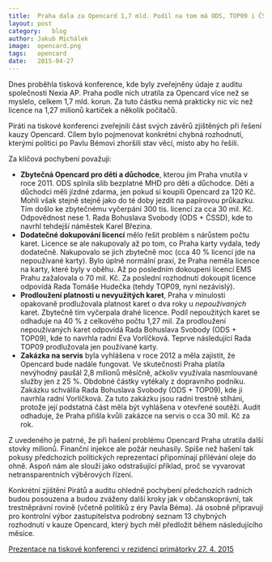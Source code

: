 ```yaml
---
title:	Praha dala za Opencard 1,7 mld. Podíl na tom má ODS, TOP09 i ČSSD
layout:	post
category:	blog
author:	Jakub Michálek
image:	opencard.png
tags:	opencard
date:	2015-04-27
---
```


Dnes proběhla tisková konference, kde byly zveřejněny údaje z auditu společnosti Nexia AP.
Praha podle nich utratila za Opencard více než se myslelo, celkem 1,7 mld. korun. Za tuto částku nemá
prakticky nic víc než licence na 1,27 milionů kartiček a několik počítačů. 

Piráti na tiskové konferenci zveřejnili část svých závěrů zjištěných při řešení kauzy Opencard. 
Cílem bylo pojmenovat konkrétní chybná rozhodnutí, kterými politici po Pavlu Bémovi
zhoršili stav věcí, místo aby ho řešili.

Za klíčová pochybení považuji:

* **Zbytečná Opencard pro děti a důchodce**, kterou jim Praha vnutila v roce 2011. ODS splnila slib bezplatné MHD pro děti a důchodce. Děti a důchodci měli jízdné zdarma, jen pokud si koupili Opencard za 120 Kč. Mohli však stejně stejně jako do té doby jezdit na papírovou průkazku. Tím došlo ke zbytečnému vyčerpání 300 tis. licencí za cca 30 mil. Kč. Odpovědnost nese 1. Rada Bohuslava Svobody (ODS + ČSSD), kde to navrhl tehdejší náměstek Karel Březina.
* **Dodatečné dokupování licencí** mělo řešit problém s nárůstem počtu karet. Licence se ale nakupovaly až po tom, co Praha karty vydala, tedy dodatečně. Nakupovalo se jich zbytečně moc (cca 40 % licencí jde na nepoužívané karty). Bylo úplně normální praxí, že Praha neměla licence na karty, které byly v oběhu. Až po posledním dokoupení licencí EMS Prahu zažalovala o 70 mil. Kč. Za poslední rozhodnutí dokoupit licence odpovídá Rada Tomáše Hudečka (tehdy TOP09, nyní nezávislý). 
* **Prodloužení platnosti u nevyužitých karet**, Praha v minulosti opakovaně prodlužovala platnost karet o dva roky u *nepoužívaných* karet. Zbytečně tím vyčerpala drahé licence. Podíl nepoužitých karet se odhaduje na 40 % z celkového počtu 1,27 mil. Za prodloužení nepoužívaných karet odpovídá Rada Bohuslava Svobody (ODS + TOP09), kde to navrhla radní Eva Vorlíčková. Teprve následující Rada TOP09 prodlužovala jen používané karty.
* **Zakázka na servis** byla vyhlášena v roce 2012 a měla zajistit, že Opencard bude nadále fungovat. Ve skutečnosti Praha platila nevýhodný paušál 2,8 milionů měsíčně, ačkoliv využívala nasmlouvané služby jen z 25 %. Obdobné částky vytékaly z dopravního podniku. Zakázku schválila Rada Bohuslava Svobody (ODS + TOP09), kde ji navrhla radní Vorlíčková. Za tuto zakázku jsou radní trestně stíháni, protože její podstatná část měla být vyhlášena v otevřené soutěži. Audit odhaduje, že Praha přišla kvůli zakázce na servis o cca 30 mil. Kč za rok.

Z uvedeného je patrné, že při hašení problému Opencard Praha utratila další stovky milionů. Finanční injekce ale požár neuhasily. Spíše než hašení tak pokusy předchozích politických reprezentací připomínají přilévání oleje do ohně. Aspoň nám ale slouží jako odstrašující příklad, proč se vyvarovat netransparentních výběrových řízení.

Konkrétní zjištění Pirátů a auditu ohledně pochybení předchozích radních budou posouzena a budou zváženy další kroky jak v občanskoprávní, tak trestněprávní rovině (včetně politiků z éry Pavla Béma). Já osobně připravuji pro kontrolní výbor zastupitelstva podrobný seznam 13 chybných rozhodnutí v kauze Opencard, který bych měl předložit během následujícího měsíce.

[Prezentace na tiskové konferenci v rezidenci primátorky 27. 4. 2015](/assets/static/opencard/politicka-pochybeni.pdf)


